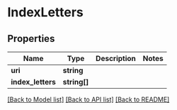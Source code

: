 # IndexLetters

## Properties
Name | Type | Description | Notes
------------ | ------------- | ------------- | -------------
**uri** | **string** |  | 
**index_letters** | **string[]** |  | 

[[Back to Model list]](../README.md#documentation-for-models) [[Back to API list]](../README.md#documentation-for-api-endpoints) [[Back to README]](../README.md)



